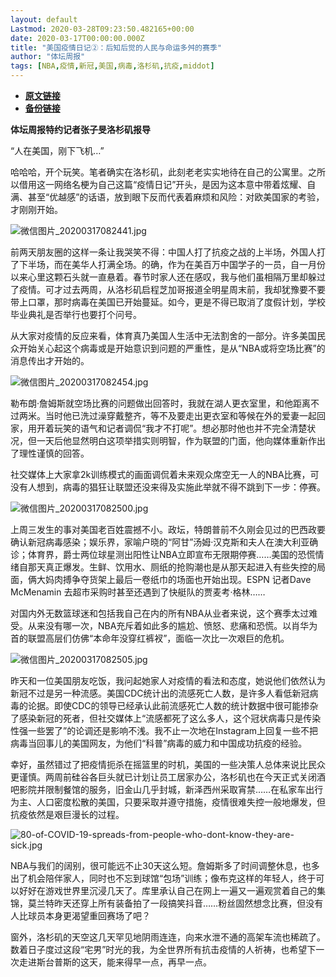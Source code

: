 ```yaml
---
layout: default
Lastmod: 2020-03-28T09:23:50.482165+00:00
date: 2020-03-17T00:00:00.000Z
title: "美国疫情日记②：后知后觉的人民与命运多舛的赛季"
author: "体坛周报"
tags: [NBA,疫情,新冠,美国,病毒,洛杉矶,抗疫,middot]
---
```


* [**原文链接**](http://www.titan24.com/publish/app/data/2020/03/17/309746/os_news.html)
* [**备份链接**](http://archive.ph/T3OR5)


**体坛周报特约记者张子旻洛杉矶报导**

“人在美国，刚下飞机…”

哈哈哈，开个玩笑。笔者确实在洛杉矶，此刻老老实实地待在自己的公寓里。之所以借用这一网络名梗为自己这篇“疫情日记”开头，是因为这本意中带着炫耀、自满、甚至“优越感”的话语，放到眼下反而代表着麻烦和风险：对欧美国家的考验，才刚刚开始。

![微信图片_20200317082441.jpg](/images/post/6dff5676608f0ba3573f7348cf72e387.jpg)

前两天朋友圈的这样一条让我哭笑不得：中国人打了抗疫之战的上半场，外国人打了下半场，而在美华人打满全场。的确，作为在美百万中国学子的一员，自一月份以来心里这颗石头就一直悬着。春节时家人还在感叹，我与他们虽相隔万里却躲过了疫情。可才过去两周，从洛杉矶启程芝加哥报道全明星周末前，我却犹豫要不要带上口罩，那时病毒在美国已开始蔓延。如今，更是不得已取消了度假计划，学校毕业典礼是否举行也要打个问号。

从大家对疫情的反应来看，体育真乃美国人生活中无法割舍的一部分。许多美国民众开始关心起这个病毒或是开始意识到问题的严重性，是从“NBA或将空场比赛”的消息传出才开始的。

![微信图片_20200317082454.jpg](/images/post/4e1997ec6d827eb3f38e120ec040be35.jpg)

勒布朗·詹姆斯就空场比赛的问题做出回答时，我就在湖人更衣室里，和他距离不过两米。当时他已洗过澡穿戴整齐，等不及要走出更衣室和等候在外的爱妻一起回家，用开着玩笑的语气和记者调侃“我才不打呢”。想必那时他也并不完全清楚状况，但一天后他显然明白这项举措实则明智，作为联盟的门面，他向媒体重新作出了理性谨慎的回答。

社交媒体上大家拿2k训练模式的画面调侃着未来观众席空无一人的NBA比赛，可没有人想到，病毒的猖狂让联盟还没来得及实施此举就不得不跳到下一步：停赛。

![微信图片_20200317082500.jpg](/images/post/a4b3972308237432fec8571afc19f8bc.jpg)

上周三发生的事对美国老百姓震撼不小。政坛，特朗普前不久刚会见过的巴西政要确认新冠病毒感染；娱乐界，家喻户晓的“阿甘”汤姆·汉克斯和夫人在澳大利亚确诊；体育界，爵士两位球星测出阳性让NBA立即宣布无限期停赛……美国的恐慌情绪自那天真正爆发。生鲜、饮用水、厕纸的抢购潮也是从那天起进入有些失控的局面，俩大妈肉搏争夺货架上最后一卷纸巾的场面也开始出现。ESPN 记者Dave McMenamin 去超市采购时甚至还遇到了快艇队的贾麦考·格林……

对国内外无数篮球迷和包括我自己在内的所有NBA从业者来说，这个赛季太过难受。从来没有哪一次，NBA充斥着如此多的尴尬、愤怒、悲痛和恐慌。以肖华为首的联盟高层们仿佛“本命年没穿红裤衩”，面临一次比一次艰巨的危机。

![微信图片_20200317082505.jpg](/images/post/af4e0631f3118831b28a041cf3018f7f.jpg)

昨天和一位美国朋友吃饭，我问起她家人对疫情的看法和态度，她说他们依然认为新冠不过是另一种流感。美国CDC统计出的流感死亡人数，是许多人看低新冠病毒的论据。即使CDC的领导已经承认此前流感死亡人数的统计数据中很可能掺杂了感染新冠的死者，但社交媒体上“流感都死了这么多人，这个冠状病毒只是传染性强一些罢了”的论调还是影响不浅。我不止一次地在Instagram上回复一些不把病毒当回事儿的美国网友，为他们“科普”病毒的威力和中国成功抗疫的经验。

幸好，虽然错过了把疫情扼杀在摇篮里的时机，美国的一些决策人总体来说比民众更谨慎。两周前硅谷各巨头就已计划让员工居家办公，洛杉矶也在今天正式关闭酒吧影院并限制餐馆的服务，旧金山几乎封城，新泽西州采取宵禁……在私家车出行为主、人口密度松散的美国，只要采取并遵守措施，疫情很难失控一般地爆发，但抗疫依然是艰巨漫长的过程。

![80-of-COVID-19-spreads-from-people-who-dont-know-they-are-sick.jpg](/images/post/7b5a5bea42196a21a88850a064d5a1e6.jpg)

NBA与我们的阔别，很可能远不止30天这么短。詹姆斯多了时间调整休息，也多出了机会陪伴家人，同时也不忘到球馆“包场”训练；像布克这样的年轻人，终于可以好好在游戏世界里沉浸几天了。库里承认自己在网上一遍又一遍观赏着自己的集锦，莫兰特昨天还穿上所有装备拍了一段搞笑抖音……粉丝固然想念比赛，但没有人比球员本身更渴望重回赛场了吧？

窗外，洛杉矶的天空这几天罕见地阴雨连连，向来水泄不通的高架车流也稀疏了。数着日子度过这段“宅男”时光的我，为全世界所有抗击疫情的人祈祷，也希望下一次走进斯台普斯的这天，能来得早一点，再早一点。

